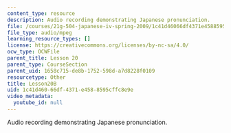 ```yaml
---
content_type: resource
description: Audio recording demonstrating Japanese pronunciation.
file: /courses/21g-504-japanese-iv-spring-2009/1c41d46066df4371e4588595cffc8e9e_Lesson20B.mp3
file_type: audio/mpeg
learning_resource_types: []
license: https://creativecommons.org/licenses/by-nc-sa/4.0/
ocw_type: OCWFile
parent_title: Lesson 20
parent_type: CourseSection
parent_uid: 1658c715-de8b-1752-598d-a7d8228f0109
resourcetype: Other
title: Lesson20B
uid: 1c41d460-66df-4371-e458-8595cffc8e9e
video_metadata:
  youtube_id: null
---
```

Audio recording demonstrating Japanese pronunciation.